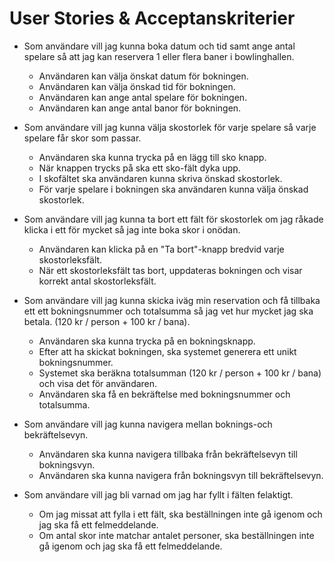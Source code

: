 # User Stories & Acceptanskriterier

- Som användare vill jag kunna boka datum och tid samt ange antal spelare så att jag kan reservera 1 eller flera baner i bowlinghallen.
  - Användaren kan välja önskat datum för bokningen.
  - Användaren kan välja önskad tid för bokningen.
  - Användaren kan ange antal spelare för bokningen.
  - Användaren kan ange antal banor för bokningen.

- Som användare vill jag kunna välja skostorlek för varje spelare så varje spelare får skor som passar.
  - Användaren ska kunna trycka på en lägg till sko knapp.
  - När knappen trycks på ska ett sko-fält dyka upp.
  - I skofältet ska användaren kunna skriva önskad skostorlek.
  - För varje spelare i bokningen ska användaren kunna välja önskad skostorlek.

- Som användare vill jag kunna ta bort ett fält för skostorlek om jag råkade klicka i ett för mycket så jag inte boka skor i onödan.
  - Användaren kan klicka på en "Ta bort"-knapp bredvid varje skostorleksfält.
  - När ett skostorleksfält tas bort, uppdateras bokningen och visar korrekt antal skostorleksfält.

- Som användare vill jag kunna skicka iväg min reservation och få tillbaka ett ett bokningsnummer och totalsumma så jag vet hur mycket jag ska betala. (120 kr / person + 100 kr / bana).
  - Användaren ska kunna trycka på en bokningsknapp.
  - Efter att ha skickat bokningen, ska systemet generera ett unikt bokningsnummer.
  - Systemet ska beräkna totalsumman (120 kr / person + 100 kr / bana) och visa det för användaren.
  - Användaren ska få en bekräftelse med bokningsnummer och totalsumma.

- Som användare vill jag kunna navigera mellan boknings-och bekräftelsevyn.
  - Användaren ska kunna navigera tillbaka från bekräftelsevyn till bokningsvyn.
  - Användaren ska kunna navigera från bokningsvyn till bekräftelsevyn.

- Som användare vill jag bli varnad om jag har fyllt i fälten felaktigt.
  - Om jag missat att fylla i ett fält, ska beställningen inte gå igenom och jag ska få ett felmeddelande.
  - Om antal skor inte matchar antalet personer, ska beställningen inte gå igenom och jag ska få ett felmeddelande.
